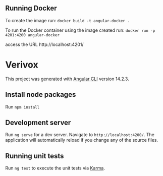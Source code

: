 ## Running Docker
To create the image run:
`docker build -t angular-docker .`

To run the Docker container using the image created run:
`docker run -p 4201:4200 angular-docker`

access the URL http://localhost:4201/

# Verivox

This project was generated with [Angular CLI](https://github.com/angular/angular-cli) version 14.2.3.

## Install node packages
Run `npm install`

## Development server

Run `ng serve` for a dev server. Navigate to `http://localhost:4200/`. The application will automatically reload if you change any of the source files.


## Running unit tests

Run `ng test` to execute the unit tests via [Karma](https://karma-runner.github.io).

